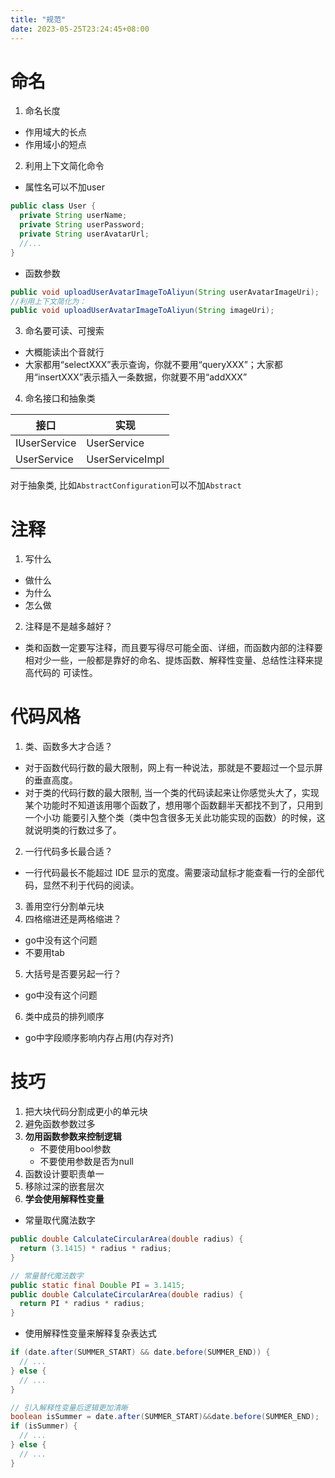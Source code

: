 ```yaml
---
title: "规范"
date: 2023-05-25T23:24:45+08:00
---
```


# 命名

1. 命名长度

- 作用域大的长点
- 作用域小的短点

2. 利用上下文简化命令

- 属性名可以不加user

```java
public class User {
  private String userName;
  private String userPassword;
  private String userAvatarUrl;
  //...
}
```

- 函数参数

```java
public void uploadUserAvatarImageToAliyun(String userAvatarImageUri);
//利用上下文简化为：
public void uploadUserAvatarImageToAliyun(String imageUri);
```

3. 命名要可读、可搜索

- 大概能读出个音就行
- 大家都用“selectXXX”表示查询，你就不要用“queryXXX”；大家都用“insertXXX”表示插入一条数据，你就要不用“addXXX”

4. 命名接口和抽象类

| 接口           | 实现              |
|--------------|-----------------|
| IUserService | UserService     |
| UserService  | UserServiceImpl |

对于抽象类, 比如`AbstractConfiguration`可以不加`Abstract`

# 注释

1. 写什么

- 做什么
- 为什么
- 怎么做

2. 注释是不是越多越好？

- 类和函数一定要写注释，而且要写得尽可能全面、详细，而函数内部的注释要相对少一些，一般都是靠好的命名、提炼函数、解释性变量、总结性注释来提高代码的
  可读性。

# 代码风格

1. 类、函数多大才合适？

- 对于函数代码行数的最大限制，网上有一种说法，那就是不要超过一个显示屏的垂直高度。
- 对于类的代码行数的最大限制, 当一个类的代码读起来让你感觉头大了，实现某个功能时不知道该用哪个函数了，想用哪个函数翻半天都找不到了，只用到一个小功
  能要引入整个类（类中包含很多无关此功能实现的函数）的时候，这就说明类的行数过多了。

2. 一行代码多长最合适？

- 一行代码最长不能超过 IDE 显示的宽度。需要滚动鼠标才能查看一行的全部代码，显然不利于代码的阅读。

3. 善用空行分割单元块
4. 四格缩进还是两格缩进？

- go中没有这个问题
- 不要用tab

5. 大括号是否要另起一行？

- go中没有这个问题

6. 类中成员的排列顺序

- go中字段顺序影响内存占用(内存对齐)

# 技巧

1. 把大块代码分割成更小的单元块
2. 避免函数参数过多
3. **勿用函数参数来控制逻辑**
   - 不要使用bool参数
   - 不要使用参数是否为null
4. 函数设计要职责单一
5. 移除过深的嵌套层次
6. **学会使用解释性变量**

- 常量取代魔法数字

```java
public double CalculateCircularArea(double radius) {
  return (3.1415) * radius * radius;
}

// 常量替代魔法数字
public static final Double PI = 3.1415;
public double CalculateCircularArea(double radius) {
  return PI * radius * radius;
}
```

- 使用解释性变量来解释复杂表达式

```java
if (date.after(SUMMER_START) && date.before(SUMMER_END)) {
  // ...
} else {
  // ...
}

// 引入解释性变量后逻辑更加清晰
boolean isSummer = date.after(SUMMER_START)&&date.before(SUMMER_END);
if (isSummer) {
  // ...
} else {
  // ...
} 
```
